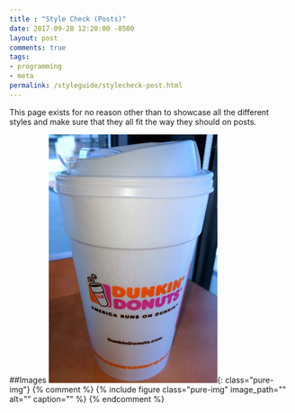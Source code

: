 ```yaml
---
title : "Style Check (Posts)"
date: 2017-09-28 12:20:00 -0500
layout: post
comments: true
tags:
- programming
- meta
permalink: /styleguide/stylecheck-post.html
---
```


This page exists for no reason other than to showcase all the different styles and make sure that they all fit the way they should on posts.

##Images
![Essential Asset](/img/2017-09-14_EssentialAsset.png 'Essential Asset'){: class="pure-img"}
{% comment %}
{% include figure class="pure-img" image_path="" alt="" caption="" %}
{% endcomment %}